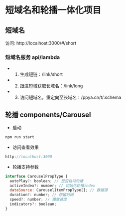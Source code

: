 # 短域名和轮播一体化项目

## 短域名
访问: http://localhost:3000/#/short

### 短域名服务  api/lambda
* 1. 生成短链：/link/short
* 2. 跟进短域获取长域名：/link/long
* 3. 访问短域名，重定向至长域名：/ppya.cn/t/:schema

## 轮播 components/Carousel

- 启动
```js
npm run start
```

- 访问查看效果
```js
http://localhost:3000
```

- 轮播支持参数
```js
interface CarouselPropType {
  autoPlay?: boolean; // 是否自动轮播
  activeIndex?: number; // 初始化轮播index
  dataSource: CarouselItemPropType[]; // 数据源
  duration?: number; // 停留时间
  speed?: number; // 播放速度
  indicators?: boolean;
}

```